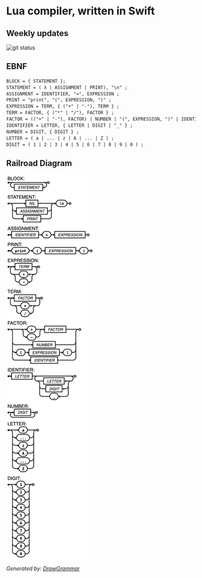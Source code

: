 # Lua compiler, written in Swift

## Weekly updates

![git status](http://3.129.230.99/svg/G3mha/compilers/)

## EBNF

```txt
BLOCK = { STATEMENT };
STATEMENT = ( λ | ASSIGNMENT | PRINT), "\n" ;
ASSIGNMENT = IDENTIFIER, "=", EXPRESSION ;
PRINT = "print", "(", EXPRESSION, ")" ;
EXPRESSION = TERM, { ("+" | "-"), TERM } ;
TERM = FACTOR, { ("*" | "/"), FACTOR } ;
FACTOR = (("+" | "-"), FACTOR) | NUMBER | "(", EXPRESSION, ")" | IDENTIFIER ;
IDENTIFIER = LETTER, { LETTER | DIGIT | "_" } ;
NUMBER = DIGIT, { DIGIT } ;
LETTER = ( a | ... | z | A | ... | Z ) ;
DIGIT = ( 1 | 2 | 3 | 4 | 5 | 6 | 7 | 8 | 9 | 0 ) ;
```

## Railroad Diagram

![Railroad Diagram](./railroad_diagram.png)

_Generated by: [DrawGrammar](https://jacquev6.github.io/DrawGrammar/)_
